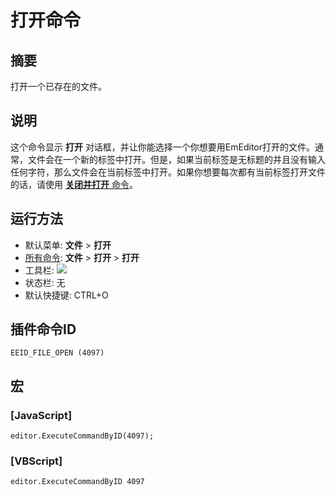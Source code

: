 # 打开命令

## 摘要

打开一个已存在的文件。

## 说明

这个命令显示 **打开** 对话框，并让你能选择一个你想要用EmEditor打开的文件。通常，文件会在一个新的标签中打开。但是，如果当前标签是无标题的并且没有输入任何字符，那么文件会在当前标签中打开。如果你想要每次都有当前标签打开文件的话，请使用 [**关闭并打开** 命令](file_close_open)。

## 运行方法

- 默认菜单: **文件** \> **打开**
- [所有命令](../tools/all_commands): **文件** \> **打开**
\> **打开**
- 工具栏: ![](../../images/fileopen..png)
- 状态栏: 无
- 默认快捷键: CTRL+O

## 插件命令ID

```
EEID_FILE_OPEN (4097)
```

## 宏

### \[JavaScript\]

```
editor.ExecuteCommandByID(4097);
```

### \[VBScript\]

```
editor.ExecuteCommandByID 4097
```
